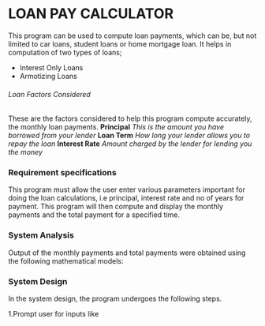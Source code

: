 # LOAN PAY CALCULATOR 

This program can be used to compute loan payments, which can be, but not limited to car loans, student loans or home mortgage loan. 
It helps in computation of two types of loans; 
- Interest Only Loans 
- Armotizing Loans 

###### Loan Factors Considered 
These are the factors considered to help this program compute accurately, the monthly loan payments. 
**Principal** 
*This is the amount you have borrowed from your lender* 
**Loan Term** 
*How long your lender allows you to repay the loan* 
**Interest Rate** 
*Amount charged by the lender for lending you the money* 

### Requirement specifications 

This program must allow the user enter various parameters important for doing the loan calculations, i.e principal, interest rate and no of years for payment. 
This program will then compute and display the monthly payments and the total payment for a specified time.  

### System Analysis 
Output of the monthly payments and total payments were obtained using the following mathematical models: 

### System Design 
In the system design, the program undergoes the following steps. 

1.Prompt user for inputs like 
